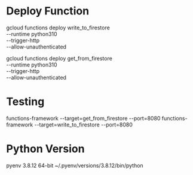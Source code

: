 # Deploy Function
gcloud functions deploy write_to_firestore \
    --runtime python310 \
    --trigger-http \
    --allow-unauthenticated


gcloud functions deploy get_from_firestore \
    --runtime python310 \
    --trigger-http \
    --allow-unauthenticated


# Testing
functions-framework --target=get_from_firestore --port=8080
functions-framework --target=write_to_firestore --port=8080


# Python Version
pyenv 3.8.12 64-bit ~/.pyenv/versions/3.8.12/bin/python